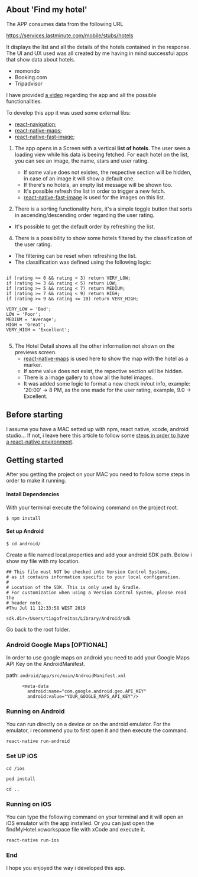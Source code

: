 ## About 'Find my hotel'


The APP consumes data from the following URL 

https://services.lastminute.com/mobile/stubs/hotels

It displays the list and all the details of the hotels contained in the response. The UI and UX used was all created by me having in mind successful apps that show data about hotels.

- momondo
- Booking.com
- Tripadvisor

I have provided [a video](https://1drv.ms/v/s!Apld_UHHLn7Cgv9CA3v1BZHK3hyWYA) regarding the app and all the possible functionalities.



To develop this app it was used some external libs:
- [react-navigation](https://reactnavigation.org/docs/en/4.x/getting-started.html);
- [react-native-maps](https://github.com/react-native-community/react-native-maps);
- [react-native-fast-image](https://github.com/DylanVann/react-native-fast-image);


1. The app opens in a Screen with a vertical **list of hotels**. The user sees a loading view while his data is beeing fetched. For each hotel on the list, you can see an image, the name, stars and user rating. 
   - If some value does not existes, the respective section will be hidden, in case of an image it will show a default one.
   - If there's no hotels, an empty list message will be shown too.
   - It's possible refresh the list in order to trigger a new fetch.
   - [react-native-fast-image](https://github.com/DylanVann/react-native-fast-image) is used for the images on this list.
   
3. There is a sorting functionality here, it's a simple toggle button that sorts in ascending/descending order regarding the user rating.
  - It's possible to get the default order by refreshing the list.
  
4. There is a possibility to show some hotels filtered by the classification of the user rating.
  - The filtering can be reset when refreshing the list.
  - The classification was defined using the following logic:
  
  
  ```
  
  if (rating >= 0 && rating < 3) return VERY_LOW;
  if (rating >= 3 && rating < 5) return LOW;
  if (rating >= 5 && rating < 7) return MEDIUM;
  if (rating >= 7 && rating < 9) return HIGH;
  if (rating >= 9 && rating <= 10) return VERY_HIGH;
  
  VERY_LOW = 'Bad';
  LOW = 'Poor';
  MEDIUM = 'Average';
  HIGH = 'Great';
  VERY_HIGH = 'Excellent';
  
  
  ```


5. The Hotel Detail shows all the other information not shown on the previews screen.
   - [react-native-maps](https://github.com/react-native-community/react-native-maps) is used here to show the map with the hotel as a marker.
   - If some value does not exist, the repective section will be hidden.
   - There is a image gallery to show all the hotel images.
   - It was added some logic to format a new check in/out info, example: '20:00' -> 8 PM, as the one made for the user rating, example, 9.0 -> Excellent.

## Before starting
I assume you have a MAC setted up with npm, react native, xcode, android studio... If not, i leave here this article to follow some [steps in order to have a react-native environment](https://nandovieira.com/setting-up-react-native-on-macos-mojave).

## Getting started

After you getting the project on your MAC you need to follow some steps in order to make it running.

#### Install Dependencies
With your terminal execute the following command on the project root.

`$ npm install`

#### Set up Android

`$ cd android/`

Create a file named local.properties and add your android SDK path. 
Below i show my file with my location.

```
## This file must NOT be checked into Version Control Systems,
# as it contains information specific to your local configuration.
#
# Location of the SDK. This is only used by Gradle.
# For customization when using a Version Control System, please read the
# header note.
#Thu Jul 11 12:33:58 WEST 2019

sdk.dir=/Users/tiagofreitas/Library/Android/sdk

```
Go back to the root folder.

### Android Google Maps [OPTIONAL]
In order to use google maps on android you need to add your Google Maps API Key on the AndroidManifest.

path: `android/app/src/main/AndroidManifest.xml`

```
      <meta-data
        android:name="com.google.android.geo.API_KEY"
        android:value="YOUR_GOOGLE_MAPS_API_KEY"/>

```

### Running on Android
You can run directly on a device or on the android emulator. 
For the emulator, i recommend you to first open it and then execute the command.

`react-native run-android`

### Set UP iOS
`cd /ios`

`pod install`

`cd ..`

### Running on iOS
You can type the following command on your terminal and it will open an iOS emulator with the app installed. Or you can just open the findMyHotel.xcworkspace file with xCode and execute it.

`react-native run-ios`


### End

I hope you enjoyed the way i developed this app.
  
